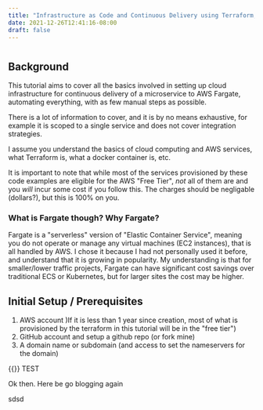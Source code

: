 ```yaml
---
title: "Infrastructure as Code and Continuous Delivery using Terraform, GitHub Actions and AWS Fargate"
date: 2021-12-26T12:41:16-08:00
draft: false 
---
```

#
## Background

This tutorial aims to cover all the basics involved in setting up cloud infrastructure for continuous delivery of a microservice to AWS Fargate, automating everything, with as few manual steps as possible.

There is a lot of information to cover, and it is by no means exhaustive, for example it is scoped to a single service and does not cover integration strategies.

I assume you understand the basics of cloud computing and AWS services, what Terraform is, what a docker container is, etc.

It is important to note that while most of the services provisioned by these code examples are eligible for the AWS "Free Tier", *not* all of them are and you *will* incur some cost if you follow this. The charges should be negligable (dollars?), but this is 100% on you.

### What is Fargate though? Why Fargate?
Fargate is a "serverless" version of "Elastic Container Service", meaning you do not operate or manage any virtual machines (EC2 instances), that is all handled by AWS. I chose it because I had not personally used it before, and understand that it is growing in popularity. My understanding is that for smaller/lower traffic projects, Fargate can have significant cost savings over traditional ECS or Kubernetes, but for larger sites the cost may be higher.



## Initial Setup / Prerequisites
1. AWS account )If it is less than 1 year since creation, most of what is provisioned by the terraform in this tutorial will be in the "free tier")
2. GitHub account and setup a github repo (or fork mine)
3. A domain name or subdomain (and access to set the nameservers for the domain)


{{<github repo="kevinlong206/profound" file="terraform/00_vars.tf" lang="hcl" options="lineNos=table">}}
TEST

Ok then. Here be go blogging again

sdsd